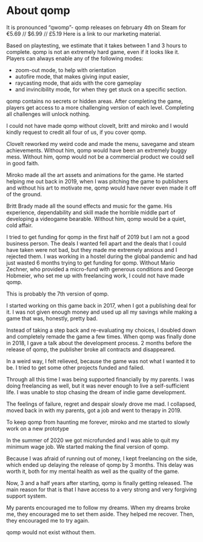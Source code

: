 <h1>About qomp</h1>


It is pronounced “qwomp”-
qomp releases on february 4th on Steam for €5.69 // $6.99 // £5.19
Here is a link to our marketing material.


Based on playtesting, we estimate that it takes between 1 and 3 hours to complete.
qomp is not an extremely hard game, even if it looks like it.
Players can always enable any of the following modes:

- zoom-out mode, to help with orientation
- autofire mode, that makes giving input easier, 
- raycasting mode, that aids with the core gameplay 
- and invincibility mode, for when they get stuck on a specific section.


qomp contains no secrets or hidden areas. 
After completing the game, players get access to a more challenging version of each level. Completing all challenges will unlock nothing.


I could not have made qomp without clovelt, britt and miroko and I would kindly request to credit all four of us, if you cover qomp.

Clovelt reworked my weird code and made the menu, savegame and steam achievements. Without him, qomp would have been an extremely buggy mess. Without him, qomp would not be a commercial product we could sell in good faith.

Miroko made all the art assets and animations for the game. He started helping me out back in 2019, when I was pitching the game to publishers and without his art to motivate me, qomp would have never even made it off of the ground. 

Britt Brady made all the sound effects and music for the game. His experience, dependability and skill made the horrible middle part of developing a videogame bearable. Without him, qomp would be a quiet, cold affair.




I tried to get funding for qomp in the first half of 2019 but I am not a good business person. The deals I wanted fell apart and the deals that I could have taken were not bad, but they made me extremely anxious and I rejected them.
I was working in a hostel during the global pandemic and had just wasted 6 months trying to get funding for qomp. Without Mario Zechner, who provided a micro-fund with generous conditions and George Hobmeier, who set me up with freelancing work, I could not have made qomp. 



This is probably the 7th version of qomp.


I started working on this game back in 2017, when I got a publishing deal for it. I was not given enough money and used up all my savings while making a game that was, honestly, pretty bad.

Instead of taking a step back and re-evaluating my choices, I doubled down and completely remade the game a few times.
When qomp was finally done in 2018, I gave a talk about the development process. 
2 months before the release of qomp, the publisher broke all contracts and disappeared.

In a weird way, I felt relieved, because the game was not what I wanted it to be.
I tried to get some other projects funded and failed.

Through all this time I was being supported financially by my parents. I was doing freelancing as well, but it was never enough to live a self-sufficient life.
I was unable to stop chasing the dream of indie game development.

The feelings of failure, regret and despair slowly drove me mad. 
I collapsed, moved back in with my parents, got a job and went to therapy in 2019.

To keep qomp from haunting me forever, miroko and me started to slowly work on a new prototype

In the summer of 2020 we got  microfunded and I was able to quit my minimum wage job. We started making the final version of qomp.

Because I was afraid of running out of money, I kept freelancing on the side, which ended up delaying the release of qomp by 3 months. This delay was worth it, both for my mental health as well as the quality of the game.



Now, 3 and a half years after starting, qomp is finally getting released.
The main reason for that is that I have access to a very strong and very forgiving support system.


My parents encouraged me to follow my dreams. 
When my dreams broke me, they encouraged me to set them aside.
They helped me recover.
Then, they encouraged me to try again.


qomp would not exist without them.
